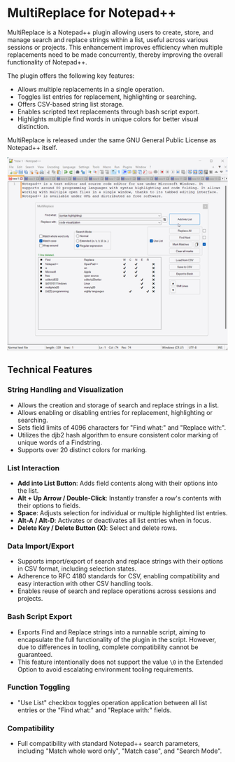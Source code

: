 # MultiReplace for Notepad++

MultiReplace is a Notepad++ plugin allowing users to create, store, and manage search and replace strings within a list, useful across various sessions or projects. This enhancement improves efficiency when multiple replacements need to be made concurrently, thereby improving the overall functionality of Notepad++.

The plugin offers the following key features:

- Allows multiple replacements in a single operation.
- Toggles list entries for replacement, highlighting or searching.
- Offers CSV-based string list storage.
- Enables scripted text replacements through bash script export.
- Highlights multiple find words in unique colors for better visual distinction.

MultiReplace is released under the same GNU General Public License as Notepad++ itself.

<img src="./NppMultiReplace.gif" alt="MultiReplace Screenshot" width="540" height="440">

## Technical Features

### String Handling and Visualization
- Allows the creation and storage of search and replace strings in a list.
- Allows enabling or disabling entries for replacement, highlighting or searching.
- Sets field limits of 4096 characters for "Find what:" and "Replace with:".
- Utilizes the djb2 hash algorithm to ensure consistent color marking of unique words of a Findstring.
- Supports over 20 distinct colors for marking.

### List Interaction
- **Add into List Button**: Adds field contents along with their options into the list.
- **Alt + Up Arrow / Double-Click**: Instantly transfer a row's contents with their options to fields.
- **Space**: Adjusts selection for individual or multiple highlighted list entries.
- **Alt-A / Alt-D**: Activates or deactivates all list entries when in focus.
- **Delete Key / Delete Button (X)**: Select and delete rows.

### Data Import/Export
- Supports import/export of search and replace strings with their options in CSV format, including selection states.
- Adherence to RFC 4180 standards for CSV, enabling compatibility and easy interaction with other CSV handling tools.
- Enables reuse of search and replace operations across sessions and projects.

### Bash Script Export
- Exports Find and Replace strings into a runnable script, aiming to encapsulate the full functionality of the plugin in the script. However, due to differences in tooling, complete compatibility cannot be guaranteed.
- This feature intentionally does not support the value `\0` in the Extended Option to avoid escalating environment tooling requirements.

### Function Toggling
- "Use List" checkbox toggles operation application between all list entries or the "Find what:" and "Replace with:" fields.

### Compatibility
- Full compatibility with standard Notepad++ search parameters, including "Match whole word only", "Match case", and "Search Mode".
